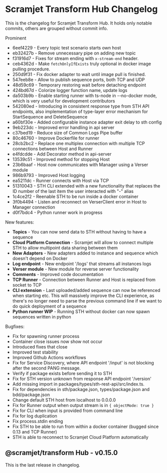 # Scramjet Transform Hub Changelog

This is the changelog for Scramjet Transform Hub. It holds only notable commits, others are grouped without commit info.

Prominent

- 6eef4229 - Every topic test scenario starts own host
- eb32427b - Remove unnecessary pipe on adding new topic
- f31916d7 - Fixes for stream ending with `x-stream-end` header.
- ceb4362d - Make `fetchOnlyIfExists` truly optional in docker image pulling procedure.
- 250d9f31 - Fix docker adapter to wait until image pull is finished.
- 547eeb8e - Allow to publish sequence ports, both TCP and UDP
- 48d59c69 - Temporary restoring wait before detaching endpoint
- 424bd67d - Colorize logger function name, update logs
- da503b9b - Enable starting runner with ts-node in --no-docker mode, which is very useful for development contributors
- 542080ed - Introducing in consistent response type from STH API endpoints, also implementation of type-layer error mechanism for StartSequence and DeleteSequence
- a60bf30e - Added configurable instance adapter exit delay to sth config
- 9eb223dc - Improved error handling in api server
- c37bed19 - Reduce size of Common Logs Pipe buffer
- 80c46760 - Improve Dockerfile for runner
- 28cb2bc2 - Replace one multiplex connection with multiple TCP connections between Host and Runner
- e4fdcdde - Add Decorator method in api-server
- 13539c51 - Improved method for stopping Host
- 23b6baaf - Host now communicates with Manager using a Verser module
- 986b9793 - Improved Host logging
- ea5211dc - Runner connects with Host via TCP
- 51310043 - STH CLI extended with a new functionality that replaces the ID number of the last item the user interacted with "-" alias
- 1c4ce2f2 - Reenable STH to be run inside a docker container
- 3f0b4494 - Listen and reconnect on VerserClient error in Host to Manager connection
- d0f7bdc4 - Python runner work in progress

New features:

- **Topics** - You can now send data to STH without having to have a sequence
- **Cloud Platform Connection** - Scramjet will allow to connect multiple STH to allow multipoint data sharing between them
- **New Adapters** - New adapters added to instance and sequence which doesn't depend on Docker
- **Log endpoint** - New endpoint '/logs' that streams all instances logs
- **Verser module** - New module for reverse server functionality
- **Comments** - Improved code documentation
- **TCP Runner** - Connection between Runner and Host is replaced from socket to TCP
- **CLI extension** - Last uploaded/added sequence can now be referenced when starting etc. This will massively improve the CLI experience, as there's no longer need to parse the previous command line if we want to do quick deployment of a sequence
- **Python runner WIP** - Running STH without docker can now spawn sequences written in python

Bugfixes:

- Fix for spawning runner process
- Container close issues now show not occur
- Introduced fixes that close
- Improved test stability
- Improved Github Actions workflows
- Fix for Service Discovery, where API endpoint '/input' is not blocking after the second PANG message.
- Verify if package exists before sending it to STH
- Fix for STH version unknown from response API endpoint '/version'
- Add missing import in packages/types/sth-rest-api/src/index.ts.
- Fix for dependencies in sth/package.json, types/package.json and bdd/package.json
- Change default STH host from localhost to 0.0.0.0
- Fix for Runner output when output stream is in `{ objectMode: true }`
- Fix for CLI when input is provided from command line
- Fix for log duplication
- Fix process.stdin ending
- Fix STH to be able to run from within a docker container (bugged since 0.13 and TCP Runner)
- STH is able to reconnect to Scramjet Cloud Platform automatically

## @scramjet/transform Hub - v0.15.0

This is the last release in changelog.
